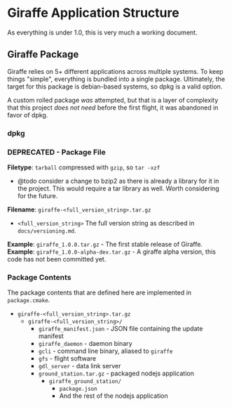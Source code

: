 # Giraffe Application Structure

As everything is under 1.0, this is very much a working document.

## Giraffe Package

Giraffe relies on 5+ different applications across multiple systems. To keep
things "simple", everything is bundled into a single package. Ultimately, the
target for this package is debian-based systems, so dpkg is a valid option.

A custom rolled package _was_ attempted, but that is a layer of complexity that
this project _does not need_ before the first flight, it was abandoned in favor
of dpkg.

### dpkg

### DEPRECATED - Package File

**Filetype**: `tarball` compressed with `gzip`, so `tar -xzf`

- @todo consider a change to bzip2 as there is already a library for it in the
  project. This would require a tar library as well. Worth considering for the
  future.

**Filename**: `giraffe-<full_version_string>.tar.gz`

- `<full_version_string>` The full version string as described in
  `docs/versioning.md`.

**Example**: `giraffe_1.0.0.tar.gz` - The first stable release of Giraffe.
**Example**: `giraffe_1.0.0-alpha-dev.tar.gz` - A giraffe alpha version, this
code has not been committed yet.

### Package Contents

The package contents that are defined here are implemented in `package.cmake`.

- `giraffe-<full_version_string>.tar.gz`
  - `giraffe-<full_version_string>/`
    - `giraffe_manifest.json` - JSON file containing the update manifest
    - `giraffe_daemon` - daemon binary
    - `gcli` - command line binary, aliased to `giraffe`
    - `gfs` - flight software
    - `gdl_server` - data link server
    - `ground_station.tar.gz` - packaged nodejs application
      - `giraffe_ground_station/`
        - `package.json`
        - And the rest of the nodejs application
